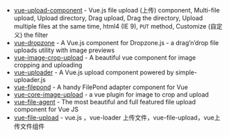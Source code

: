 - [vue-upload-component](https://github.com/lian-yue/vue-upload-component) - Vue.js file upload (上传) component, Multi-file upload, Upload directory, Drag upload, Drag the directory, Upload multiple files at the same time, html4 (IE 9), `PUT` method, Customize (自定义) the filter
- [vue-dropzone](https://github.com/rowanwins/vue-dropzone) - A Vue.js component for Dropzone.js - a drag’n’drop file uploads utility with image previews
- [vue-image-crop-upload](https://github.com/dai-siki/vue-image-crop-upload) - A beautiful vue component for image cropping and uploading 
- [vue-uploader](https://github.com/simple-uploader/vue-uploader) - A Vue.js upload component powered by simple-uploader.js
- [vue-filepond](https://github.com/pqina/vue-filepond) - A handy FilePond adapter component for Vue
- [vue-core-image-upload](https://github.com/Vanthink-UED/vue-core-image-upload) - a vue plugin for image to crop and upload
- [vue-file-agent](https://github.com/safrazik/vue-file-agent) - The most beautiful and full featured file upload component for Vue JS
- [vue-file-upload](https://github.com/marchFantasy/vue-file-upload) - vue.js ，vue-loader 上传文件，vue-file-upload，vue上传文件组件
